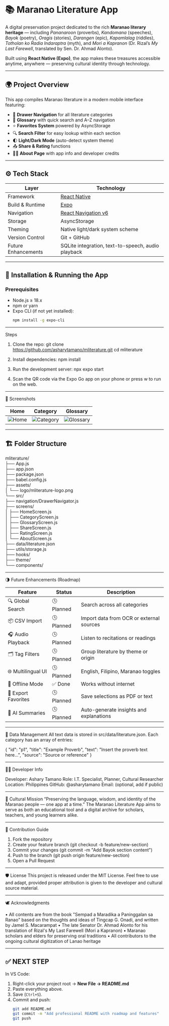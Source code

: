 # 📚 Maranao Literature App

A digital preservation project dedicated to the rich **Maranao literary heritage** — including *Pananaroon* (proverbs), *Kandomana* (speeches), *Bayok* (poetry), *Oragis* (stories), *Darangen* (epic), *Kapamlalag* (riddles), *Totholan ko Radia Indaraptra* (myth), and *Mori a Kapranon* (Dr. Rizal’s *My Last Farewell*, translated by Sen. Dr. Ahmad Alonto).

Built using **React Native (Expo)**, the app makes these treasures accessible anytime, anywhere — preserving cultural identity through technology.

---

## 🌍 **Project Overview**

This app compiles Maranao literature in a modern mobile interface featuring:

- 🧭 **Drawer Navigation** for all literature categories  
- 📖 **Glossary** with quick search and A–Z navigation  
- ⭐ **Favorites System** powered by AsyncStorage  
- 🔍 **Search Filter** for easy lookup within each section  
- 🌓 **Light/Dark Mode** (auto-detect system theme)  
- 📤 **Share & Rating** functions  
- 🧑‍💻 **About Page** with app info and developer credits  

---

## ⚙️ **Tech Stack**

| Layer | Technology |
|-------|-------------|
| Framework | [React Native](https://reactnative.dev/) |
| Build & Runtime | [Expo](https://expo.dev/) |
| Navigation | [React Navigation v6](https://reactnavigation.org/) |
| Storage | AsyncStorage |
| Theming | Native light/dark system scheme |
| Version Control | Git + GitHub |
| Future Enhancements | SQLite integration, text-to-speech, audio playback |

---

## 🚀 **Installation & Running the App**

### Prerequisites
- Node.js ≥ 18.x  
- npm or yarn  
- Expo CLI (if not yet installed):  
  ```bash
  npm install -g expo-cli

---

Steps

1. Clone the repo:
git clone https://github.com/asharytamano/mliterature.git
cd mliterature

2. Install dependencies:
npm install

3. Run the development server:
npx expo start

4. Scan the QR code via the Expo Go app on your phone or press w to run on the web.

---

📱 Screenshots

| Home                             | Category                                 | Glossary                                 |
| -------------------------------- | ---------------------------------------- | ---------------------------------------- |
| ![Home](assets/screens/home.png) | ![Category](assets/screens/category.png) | ![Glossary](assets/screens/glossary.png) |

---

## 🏗️ **Folder Structure**

mliterature/  
├── App.js  
├── app.json  
├── package.json  
├── babel.config.js  
├── assets/  
│ └── logo/mliterature-logo.png  
└── src/  
├── navigation/DrawerNavigator.js  
├── screens/  
│ ├── HomeScreen.js  
│ ├── CategoryScreen.js  
│ ├── GlossaryScreen.js  
│ ├── ShareScreen.js  
│ ├── RatingScreen.js  
│ └── AboutScreen.js  
├── data/literature.json  
├── utils/storage.js  
├── hooks/  
├── theme/  
└── components/  

---

🌗 Future Enhancements (Roadmap)

| Feature             | Status     | Description                              |
| ------------------- | ---------- | ---------------------------------------- |
| 🔍 Global Search    | 🕓 Planned | Search across all categories             |
| 📦 CSV Import       | 🕓 Planned | Import data from OCR or external sources |
| 🎧 Audio Playback   | 🕓 Planned | Listen to recitations or readings        |
| 🗂️ Tag Filters     | 🕓 Planned | Group literature by theme or origin      |
| 🌐 Multilingual UI  | 🕓 Planned | English, Filipino, Maranao toggles       |
| 🕋 Offline Mode     | ✅ Done     | Works without internet                   |
| 📜 Export Favorites | 🕓 Planned | Save selections as PDF or text           |
| 🧠 AI Summaries     | 🕓 Planned | Auto-generate insights and explanations  |

---

💾 Data Management
All text data is stored in src/data/literature.json.
Each category has an array of entries:

{
  "id": "p1",
  "title": "Example Proverb",
  "text": "Insert the proverb text here...",
  "source": "Source or reference"
}

---

🧑‍💻 Developer Info

Developer: Ashary Tamano
Role: I.T. Specialist, Planner, Cultural Researcher
Location: Philippines
GitHub: @asharytamano
Email: (optional, add if public)

---

🕌 Cultural Mission
“Preserving the language, wisdom, and identity of the Maranao people — one app at a time.”
The Maranao Literature App aims to serve as both an educational tool and a digital archive for scholars, teachers, and young learners alike.

---

🧩 Contribution Guide

1. Fork the repository
2. Create your feature branch (git checkout -b feature/new-section)
3. Commit your changes (git commit -m "Add Bayok section content")
4. Push to the branch (git push origin feature/new-section)
5. Open a Pull Request

---

🛡️ License
This project is released under the MIT License.
Feel free to use and adapt, provided proper attribution is given to the developer and cultural source material.

---

🕊️ Acknowledgments

• All contents are from the book "Sempad a Maradika a Paninggalan sa Ranao" based on the thoughts and ideas of Tingcap G. Onadi, and written by Jamel S. Macarampat
• The late Senator Dr. Ahmad Alonto for his translation of Rizal's My Last Farewell (Mori a Kapranon)
• Maranao scholars and elders for preserving oral traditions
• All contributors to the ongoing cultural digitization of Lanao heritage

---

## ✅ NEXT STEP
In VS Code:

1. Right-click your project root → **New File → README.md**  
2. Paste everything above.  
3. Save (`Ctrl+S`).  
4. Commit and push:
   ```bash
   git add README.md
   git commit -m "Add professional README with roadmap and features"
   git push

